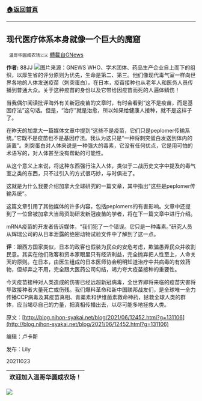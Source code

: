 ###  [:house:返回首頁](https://github.com/ourhimalayas/txt)
---


## 现代医疗体系本身就像一个巨大的魔窟
` 温哥华圆成农场🇨🇦` [轉載自GNews](https://gnews.org/zh-hans/1612906/)

**作者:** 88JJ
![](https://assets.gnews.org/wp-content/uploads/2021/10/图片1465.png)图片来源：GNEWS
WHO、学术团体、药品生产企业自上而下的组织，以厚生省的评分原则为优先，生命是第二、第三。他们像现代毒气室一样向世界各地的人体发送疫苗（刺突蛋白）。在日本，疫苗接种也从老年人和医务人员传播到普通大众。关于这种疫苗的身份以及它带给因疫苗而死的人遍体鳞伤！

当我偶尔阅读批评海外有关新冠疫苗的文章时，有时会看到“这不是疫苗，而是基因疗法”这句话。但是，“治疗”就是治愈，所以如果给健康人接种，就不是这样子了。

在昨天的加拿大一篇媒体文章中提到“这些不是疫苗，它们只是peplomer传输系统。”它既不是疫苗也不是基因疗法。我认为这只是“一种将刺突蛋白发送到体内的装置”。刺突蛋白对人体来说是一种强大的毒素，它没有任何优点，它是用可怕的术语写的，对人体甚至没有帮助的可能性。

从这个意义上来说，将这种东西强行注入人体，类似于二战历史文字中提及的毒气室之类的东西，只不过引入的方式很巧妙，与时俱进了。

这就是为什么我要介绍加拿大全球研究的一篇文章，其中指出“这些是peplomer传输系统”。

这篇文章引用了其他媒体的许多内容，包括peplomers的有害影响。文章中还提到了一位曾被加拿大当局资助研发新冠疫苗的学者，将在下一篇文章中进行介绍。

mRNA疫苗的开发者告诉媒体，“我们犯了一个错误。它只是一种毒素。”研究人员从辉瑞公司的从日本泄露的绝密动物试验文件中了解到了这一点。

**评**：跟西方国家类似，日本的政客也假装为民众的安危考虑，欺骗愚弄民众并收割民意。其实在他们政客和资本家眼里只有经济利益，完全抛弃把人性至上，人命关天的原则。在日本，由医生组成的日本医师协会明明知道治疗中共病毒的有效药物，但却弃之不用，完全跟大医药公司勾结，竭力夸大疫苗接种的重要性。

今天疫苗接种对人类造成的伤害已经远超新冠病毒，全世界即将来临的疫苗灾害将导致接种者大量死亡或伤残。我们爆料革命和新中国联邦战友们，是全球唯一全力传播CCP病毒及其疫苗真相、青藁素和伊维菌素救命神药，拯救全球人类的群体，应当竭尽自己的力量，把真相传播出去，以尽可能多地拯救人类。

原文：[http://blog.nihon-syakai.net/blog/2021/06/12452.html?g=131106](http://blog.nihon-syakai.net/blog/2021/06/12452.html?g=131106)

编辑：卢卡斯

发布：Lily

20211023


| 欢迎加入温哥华圆成农场！ |
| --- |

![](https://assets.gnews.org/wp-content/uploads/2021/08/WhatsApp-Image-2021-03-19-at-8.52.30-PM.jpeg)
